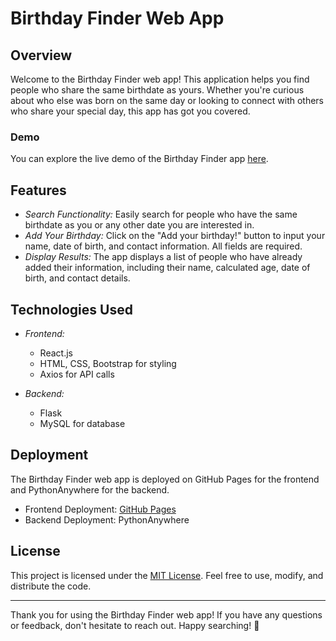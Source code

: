 # Birthday Finder Web App

## Overview

Welcome to the Birthday Finder web app! This application helps you find people who share the same birthdate as yours. Whether you're curious about who else was born on the same day or looking to connect with others who share your special day, this app has got you covered.

### Demo

You can explore the live demo of the Birthday Finder app [here](https://majdsuhail.github.io/BirthDay-Finder/).

## Features

- *Search Functionality:* Easily search for people who have the same birthdate as you or any other date you are interested in.
- *Add Your Birthday:* Click on the "Add your birthday!" button to input your name, date of birth, and contact information. All fields are required.
- *Display Results:* The app displays a list of people who have already added their information, including their name, calculated age, date of birth, and contact details.

## Technologies Used

- *Frontend:*
  - React.js
  - HTML, CSS, Bootstrap for styling
  - Axios for API calls

- *Backend:*
  - Flask
  - MySQL for database

## Deployment

The Birthday Finder web app is deployed on GitHub Pages for the frontend and PythonAnywhere for the backend.

- Frontend Deployment: [GitHub Pages](https://majdsuhail.github.io/BirthDay-Finder/)
- Backend Deployment: PythonAnywhere

## License

This project is licensed under the [MIT License](LICENSE). Feel free to use, modify, and distribute the code.

---

Thank you for using the Birthday Finder web app! If you have any questions or feedback, don't hesitate to reach out. Happy searching! 🎉
